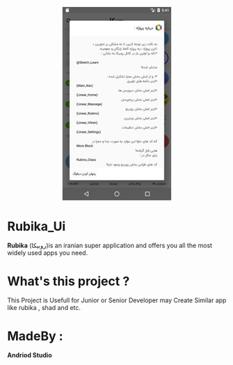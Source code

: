 <p align="center"><img src="https://github.com/SajjadSabzkar/Rubika_Ui/blob/main/Screenshot_1.png" width="250"></p>


# Rubika_Ui
**Rubika** (روبیکا)is an iranian super application and offers you all the most widely used apps you need.

# What's this project ?
This Project is Usefull for Junior or Senior Developer may Create Similar  app like rubika , shad and etc.

# MadeBy : 
**Andriod Studio**